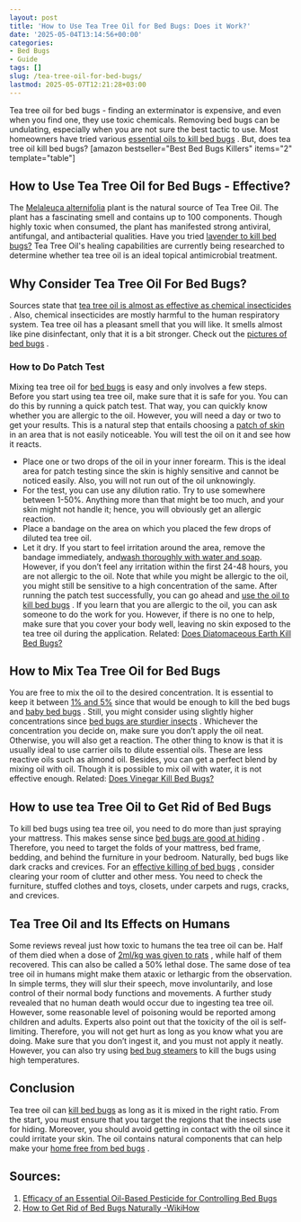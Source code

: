 ```yaml
---
layout: post
title: 'How to Use Tea Tree Oil for Bed Bugs: Does it Work?'
date: '2025-05-04T13:14:56+00:00'
categories:
- Bed Bugs
- Guide
tags: []
slug: /tea-tree-oil-for-bed-bugs/
lastmod: 2025-05-07T12:21:28+03:00
---
```


Tea tree oil for bed bugs - finding an exterminator is expensive, and even when you find one, they use toxic chemicals.
Removing bed bugs can be undulating, especially when you are not sure the best tactic to use.
Most homeowners have tried various
[essential oils to kill bed bugs](https://pestpolicy.com/essential-oils-for-bed-bugs/)
. But, does tea tree oil kill bed bugs?
[amazon bestseller="Best Bed Bugs Killers" items="2" template="table"]
## How to Use Tea Tree Oil for Bed Bugs - Effective?
The
[Melaleuca alternifolia](https://en.wikipedia.org/wiki/Melaleuca_alternifolia)
plant is the natural source of Tea Tree Oil. The plant has a fascinating smell and contains up to 100 components.
Though highly toxic when consumed, the plant has manifested strong antiviral, antifungal, and antibacterial qualities. Have you tried
[lavender to kill bed bugs?](https://pestpolicy.com/does-lavender-kill-bed-bugs/)
Tea Tree Oil's healing capabilities are currently being researched to determine whether tea tree oil is an ideal topical antimicrobial treatment.
## Why Consider Tea Tree Oil For Bed Bugs?
Sources state that
[tea tree oil is almost as effective as chemical insecticides](https://www.webmd.com/vitamins/ai/ingredientmono-113/tea-tree-oil)
. Also, chemical insecticides are mostly harmful to the human respiratory system.
Tea tree oil has a pleasant smell that you will like. It smells almost like pine disinfectant, only that it is a bit stronger. Check out the
[pictures of bed bugs](https://pestpolicy.com/pictures-of-bed-bugs/)
.
### How to Do Patch Test
Mixing tea tree oil for
[bed bugs](https://pestpolicy.com/what-does-bed-bug-poop-look-like/)
is easy and only involves a few steps. Before you start using tea tree oil, make sure that it is safe for you. You can do this by running a quick patch test.
That way, you can quickly know whether you are allergic to the oil. However, you will need a day or two to get your results.
This is a natural step that entails choosing a
[patch of skin](https://www.webmd.com/allergies/skin-test#1)
in an area that is not easily noticeable. You will test the oil on it and see how it reacts.
- Place one or two drops of the oil in your inner forearm. This is the ideal area for patch testing since the skin is highly sensitive and cannot be noticed easily. Also, you will not run out of the oil unknowingly.
- For the test, you can use any dilution ratio. Try to use somewhere between 1-50%. Anything more than that might be too much, and your skin might not handle it; hence, you will obviously get an allergic reaction.
- Place a bandage on the area on which you placed the few drops of diluted tea tree oil.
- Let it dry. If you start to feel irritation around the area, remove the bandage immediately, and[wash thoroughly with water and soap](https://pestpolicy.com/best-car-wash-soap/).
However, if you don’t feel any irritation within the first 24-48 hours, you are not allergic to the oil. Note that while you might be allergic to the oil, you might still be sensitive to a high concentration of the same.
After running the patch test successfully, you can go ahead and
[use the oil to kill bed bugs](https://pestpolicy.com/do-ants-kill-bed-bugs/)
. If you learn that you are allergic to the oil, you can ask someone to do the work for you.
However, if there is no one to help, make sure that you cover your body well, leaving no skin exposed to the tea tree oil during the application.
Related:
[Does Diatomaceous Earth Kill Bed Bugs?](https://pestpolicy.com/does-diatomaceous-earth-kill-bed-bugs/)
## How to Mix Tea Tree Oil for Bed Bugs
You are free to mix the oil to the desired concentration. It is essential to keep it between
[1% and 5%](https://www.medicalnewstoday.com/articles/262944.php)
since that would be enough to kill the bed bugs and
[baby bed bugs](https://pestpolicy.com/baby-bed-bugs/)
.
Still, you might consider using slightly higher concentrations since
[bed bugs are sturdier insects](https://pestpolicy.com/bed-bugs-vs-mites/)
.
Whichever the concentration you decide on, make sure you don’t apply the oil neat. Otherwise, you will also get a reaction. The other thing to know is that it is usually ideal to use carrier oils to dilute essential oils.
These are less reactive oils such as almond oil. Besides, you can get a perfect blend by mixing oil with oil. Though it is possible to mix oil with water, it is not effective enough.
Related:
[Does Vinegar Kill Bed Bugs?](https://pestpolicy.com/does-vinegar-kill-bed-bugs/)
## How to use tea Tree Oil to Get Rid of Bed Bugs
To kill bed bugs using tea tree oil, you need to do more than just spraying your mattress. This makes sense since
[bed bugs are good at hiding](https://pestpolicy.com/where-do-bed-bugs-hide/)
.
Therefore, you need to target the folds of your mattress, bed frame, bedding, and behind the furniture in your bedroom. Naturally, bed bugs like dark cracks and crevices.
For an
[effective killing of bed bugs](https://pestpolicy.com/does-bleach-kill-bed-bugs/)
, consider clearing your room of clutter and other mess. You need to check the furniture, stuffed clothes and toys, closets, under carpets and rugs, cracks, and crevices.
## Tea Tree Oil and Its Effects on Humans
Some reviews reveal just how toxic to humans the tea tree oil can be. Half of them died when a dose of
[2ml/kg was given to rats](https://www.sciencedirect.com/topics/neuroscience/peppermint-oil)
, while half of them recovered. This can also be called a 50% lethal dose.
The same dose of tea tree oil in humans might make them ataxic or lethargic from the observation. In simple terms, they will slur their speech, move involuntarily, and lose control of their normal body functions and movements.
A further study revealed that no human death would occur due to ingesting tea tree oil. However, some reasonable level of poisoning would be reported among children and adults.
Experts also point out that the toxicity of the oil is self-limiting. Therefore, you will not get hurt as long as you know what you are doing.
Make sure that you don’t ingest it, and you must not apply it neatly. However, you can also try using
[bed bug steamers](https://pestpolicy.com/best-bed-bug-steamer/)
to kill the bugs using high temperatures.
## Conclusion
Tea tree oil can
[kill bed bugs](https://pestpolicy.com/dead-bed-bugs/)
as long as it is mixed in the right ratio. From the start, you must ensure that you target the regions that the insects use for hiding.
Moreover, you should avoid getting in contact with the oil since it could irritate your skin. The oil contains natural components that can help make your
[home free from bed bugs](https://pestpolicy.com/home-remedies-for-bed-bugs/)
.
## Sources:
1. [Efficacy of an Essential Oil-Based Pesticide for Controlling Bed Bugs](https://www.ncbi.nlm.nih.gov/pmc/articles/PMC4592615/)
2. [How to Get Rid of Bed Bugs Naturally -WikiHow](https://www.wikihow.com/Get-Rid-of-Bed-Bugs-Naturally)
